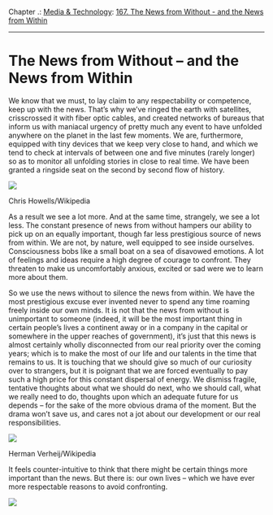 Chapter .: [Media & Technology](https://www.theschooloflife.com/thebookoflife/category/work/media-and-technology/): [167. The News from Without - and the News from Within](https://www.theschooloflife.com/thebookoflife/the-news-from-without-and-the-news-from-within/)

* * *

# The News from Without – and the News from Within

We know that we must, to lay claim to any respectability or competence, keep up with the news. That’s why we’ve ringed the earth with satellites, crisscrossed it with fiber optic cables, and created networks of bureaus that inform us with maniacal urgency of pretty much any event to have unfolded anywhere on the planet in the last few moments. We are, furthermore, equipped with tiny devices that we keep very close to hand, and which we tend to check at intervals of between one and five minutes (rarely longer) so as to monitor all unfolding stories in close to real time. We have been granted a ringside seat on the second by second flow of history.

 ![](https://www.theschooloflife.com/thebookoflife/wp-content/uploads/2017/05/Another_Place3_edit2-1024x625.jpg)

Chris Howells/Wikipedia

As a result we see a lot more. And at the same time, strangely, we see a lot less. The constant presence of news from without hampers our ability to pick up on an equally important, though far less prestigious source of news from within. We are not, by nature, well equipped to see inside ourselves. Consciousness bobs like a small boat on a sea of disavowed emotions. A lot of feelings and ideas require a high degree of courage to confront. They threaten to make us uncomfortably anxious, excited or sad were we to learn more about them.

So we use the news without to silence the news from within. We have the most prestigious excuse ever invented never to spend any time roaming freely inside our own minds. It is not that the news from without is unimportant to someone (indeed, it will be the most important thing in certain people’s lives a continent away or in a company in the capital or somewhere in the upper reaches of government), it’s just that this news is almost certainly wholly disconnected from our real priority over the coming years; which is to make the most of our life and our talents in the time that remains to us. It is touching that we should give so much of our curiosity over to strangers, but it is poignant that we are forced eventually to pay such a high price for this constant dispersal of energy. We dismiss fragile, tentative thoughts about what we should do next, who we should call, what we really need to do, thoughts upon which an adequate future for us depends – for the sake of the more obvious drama of the moment. But the drama won’t save us, and cares not a jot about our development or our real responsibilities.

 ![](https://www.theschooloflife.com/thebookoflife/wp-content/uploads/2017/05/Exposure_of_Antony_Gormley_by_Herman_Verheij_at_Lelystad-1-767x1024.jpg)

Herman Verheij/Wikipedia

It feels counter-intuitive to think that there might be certain things more important than the news. But there is: our own lives – which we&nbsp;have ever more respectable reasons to avoid confronting.

[![](https://img.youtube.com/vi/wHedpg7buow/0.jpg)](https://www.youtube.com/embed/wHedpg7buow '')
